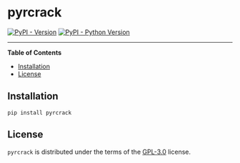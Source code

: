 # pyrcrack

[![PyPI - Version](https://img.shields.io/pypi/v/pyrcrack.svg)](https://pypi.org/project/pyrcrack)
[![PyPI - Python Version](https://img.shields.io/pypi/pyversions/pyrcrack.svg)](https://pypi.org/project/pyrcrack)

-----

**Table of Contents**

- [Installation](#installation)
- [License](#license)

## Installation

```console
pip install pyrcrack
```

## License

`pyrcrack` is distributed under the terms of the [GPL-3.0](https://spdx.org/licenses/GPL-3.0.html) license.
